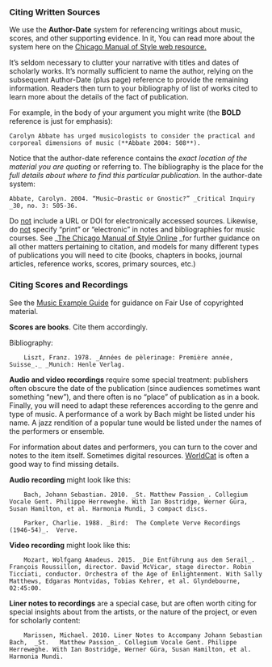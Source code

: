 ### Citing Written Sources
We use the **Author-Date** system for referencing writings about music, scores, and other supporting evidence.  In it, You can read more about the system here on the [Chicago Manual of Style web resource.](https://www.chicagomanualofstyle.org/tools_citationguide/citation-guide-2.html)

It’s seldom necessary to clutter your narrative with titles and dates of scholarly works. It’s normally sufficient to name the author, relying on the subsequent Author-Date (plus page) reference to provide the remaining information.  Readers then turn to your bibliography of list of works cited to learn more about the details of the fact of publication.

For example, in the body of your argument you might write (the **BOLD** reference is just for emphasis):

    Carolyn Abbate has urged musicologists to consider the practical and corporeal dimensions of music (**Abbate 2004: 508**).

Notice that the author-date reference contains the _exact location of the material you are quoting_ or referring to. The bibliography is the place for the _full details about where to find this particular publication_.  In the author-date system: 

    Abbate, Carolyn. 2004. “Music—Drastic or Gnostic?” _Critical Inquiry _30, no. 3: 505-36.

Do <span style="text-decoration:underline;">not</span> include a URL or DOI for electronically accessed sources. Likewise, do <span style="text-decoration:underline;">not</span> specify “print” or “electronic” in notes and bibliographies for music courses. See _[The Chicago Manual of Style Online](https://www.chicagomanualofstyle.org/tools_citationguide/citation-guide-2.html) _for further guidance on all other matters pertaining to citation, and models for many different types of publications you will need to cite (books, chapters in books, journal articles, reference works, scores, primary sources, etc.)

### Citing Scores and Recordings

See the [Music Example Guide](https://docs.google.com/document/d/1alBeVyXkABBwWlTiCMGBLB3hoO5f4sMm4wMnTVzDM4Y/edit) for guidance on Fair Use of copyrighted material.

**Scores are books**. Cite them accordingly.

Bibliography:

    	Liszt, Franz. 1978. _Années de pèlerinage: Première année, Suisse_._ _Munich: Henle Verlag.

**Audio and video recordings** require some special treatment:  publishers often obscure the date of the publication (since audiences sometimes want something “new”), and there often is no “place” of publication as in a book.  Finally, you will need to adapt these references according to the genre and type of music. A performance of a work by Bach might be listed under his name.  A jazz rendition of a popular tune would be listed under the names of the performers or ensemble. 	

For information about dates and performers, you can turn to the cover and notes to the item itself.  Sometimes digital resources.  [WorldCat](https://www.worldcat.org/) is often a good way to find missing details.

**Audio recording** might look like this:

        Bach, Johann Sebastian. 2010. _St. Matthew Passion_. Collegium Vocale Gent. Philippe Herreweghe. With Ian Bostridge, Werner Güra, Susan Hamilton, et al. Harmonia Mundi, 3 compact discs.   

        Parker, Charlie. 1988. _Bird:  The Complete Verve Recordings (1946-54)_.  Verve. 

**Video recording** might look like this:

        Mozart, Wolfgang Amadeus. 2015. _Die Entführung aus dem Serail_. François Roussillon, director. David McVicar, stage director. Robin Ticciati, conductor. Orchestra of the Age of Enlightenment. With Sally Matthews, Edgaras Montvidas, Tobias Kehrer, et al. Glyndebourne, 02:45:00.	

**Liner notes to recordings** are a special case, but are often worth citing for special insights about from the artists, or the nature of the project, or even for scholarly content:

        Marissen, Michael. 2010. Liner Notes to Accompany Johann Sebastian Bach,  _St.   Matthew Passion_. Collegium Vocale Gent. Philippe Herreweghe. With Ian Bostridge, Werner Güra, Susan Hamilton, et al. Harmonia Mundi. 
